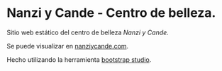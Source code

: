 # Nanzi y Cande - Centro de belleza.

Sitio web estático del centro de belleza _Nanzi y Cande._

Se puede visualizar en [nanziycande.com](http://nanziycande.com/).

Hecho utilizando la herramienta [bootstrap studio](https://bootstrapstudio.io/).
